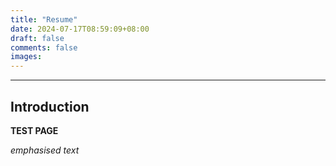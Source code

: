 ```yaml
---
title: "Resume"
date: 2024-07-17T08:59:09+08:00
draft: false
comments: false
images:
---
```

---

## Introduction

**TEST PAGE**

*emphasised text*

